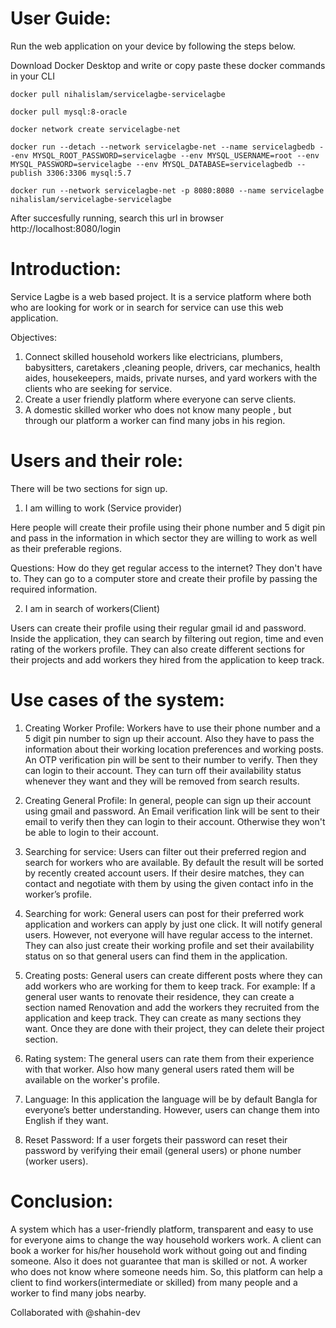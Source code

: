 # User Guide:

Run the web application on your device by following the steps below.

Download Docker Desktop and write or copy paste these docker commands in your CLI
<pre><code>docker pull nihalislam/servicelagbe-servicelagbe</code></pre>
<pre><code>docker pull mysql:8-oracle</code></pre>
<pre><code>docker network create servicelagbe-net</code></pre>
<pre><code>docker run --detach --network servicelagbe-net --name servicelagbedb --env MYSQL_ROOT_PASSWORD=servicelagbe --env MYSQL_USERNAME=root --env MYSQL_PASSWORD=servicelagbe --env MYSQL_DATABASE=servicelagbedb --publish 3306:3306 mysql:5.7</code></pre>
<pre><code>docker run --network servicelagbe-net -p 8080:8080 --name servicelagbe nihalislam/servicelagbe-servicelagbe</code></pre>

After succesfully running, search this url in browser
http://localhost:8080/login

# Introduction: 

Service Lagbe is a web based project. It is a service platform where both who are looking for work or in search for service can use this web application. 

Objectives:
1. Connect skilled household workers like electricians, plumbers, babysitters, caretakers ,cleaning people, drivers, car mechanics, health aides, housekeepers, maids, private nurses, and yard workers with the clients who are seeking for service.
2. Create a user friendly platform where everyone can serve clients.
3. A domestic skilled worker who does not know many people , but through our platform a worker can find many jobs in his region.

# Users and their role:

There will be two sections for sign up. 

1. I am willing to work (Service provider)

Here people will create their profile using their phone number and 5 digit pin and pass in the information in which sector they are willing to work as well as their preferable regions.

Questions:
How do they get regular access to the internet?
They don't have to. They can go to a computer store and create their profile by passing the required information.
		 
2. I am in search of workers(Client)

Users can create their profile using their regular gmail id and password. Inside the application, they can search by filtering out region, time and even rating of the workers profile. They can also create different sections for their projects and add workers they hired from the application to keep track. 

# Use cases of the system:

1. Creating Worker Profile: Workers have to use their phone number and a 5 digit pin number to sign up their account. Also they have to pass the information about their working location preferences and working posts. An OTP verification pin will be sent to their number to verify. Then they can login to their account. They can turn off their availability status whenever they want and they will be removed from search results.

2. Creating General Profile: In general, people can sign up their account using gmail and password. An Email verification link will be sent to their email to verify then they can login to their account. Otherwise they won't be able to login to their account.

3. Searching for service: Users can filter out their preferred region and search for workers who are available. By default the result will be sorted by recently created account users. If their desire matches, they can contact and negotiate with them by using the given contact info in the worker’s profile.

4. Searching for work: General users can post for their preferred work application and workers can apply by just one click. It will notify general users. However, not everyone will have regular access to the internet. They can also just create their working profile and set their availability status on so that general users can find them in the application.
   
5. Creating posts: General users can create different posts where they can add workers who are working for them to keep track. For example: If a general user wants to renovate their residence, they can create a section named Renovation and add the workers they recruited from the application and keep track. They can create as many sections they want. Once they are done with their project, they can delete their project section.

6. Rating system: The general users can rate them from their experience with that worker. Also how many general users rated them will be available on the worker's profile. 

7. Language: In this application the language will be by default Bangla for everyone’s better understanding. However, users can change them into English if they want.

8. Reset Password: If a user forgets their password can reset their password by verifying their email (general users) or phone number (worker users).

# Conclusion:

A system which has  a user-friendly platform, transparent and easy to use for everyone aims to change the way household workers work. A client can book a worker for his/her household work without going out and finding someone. Also it does not guarantee that man is skilled or not.  A worker who does not know where someone needs him. So, this platform  can help a client to find workers(intermediate or skilled) from many people and a worker to find many jobs nearby.

Collaborated with @shahin-dev

